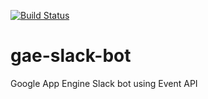[![Build Status](https://travis-ci.org/marcin-kolda/gae-slack-bot.svg?branch=master)](https://travis-ci.org/marcin-kolda/gae-slack-bot)

# gae-slack-bot
Google App Engine Slack bot using Event API
